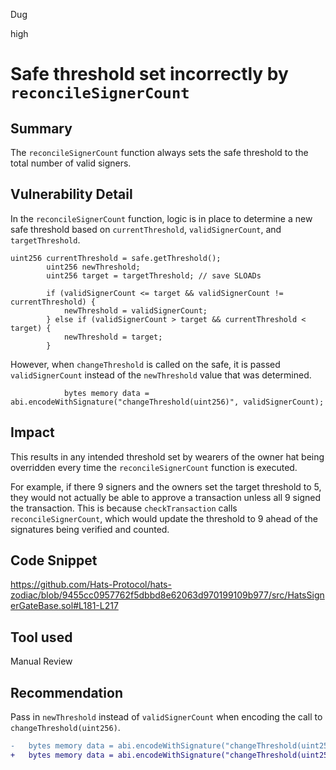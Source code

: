 Dug

high

# Safe threshold set incorrectly by `reconcileSignerCount`

## Summary

The `reconcileSignerCount` function always sets the safe threshold to the total number of valid signers.

## Vulnerability Detail

In the `reconcileSignerCount` function, logic is in place to determine a new safe threshold based on `currentThreshold`, `validSignerCount`, and `targetThreshold`.
```solidity
uint256 currentThreshold = safe.getThreshold();
        uint256 newThreshold;
        uint256 target = targetThreshold; // save SLOADs

        if (validSignerCount <= target && validSignerCount != currentThreshold) {
            newThreshold = validSignerCount;
        } else if (validSignerCount > target && currentThreshold < target) {
            newThreshold = target;
        }
```

However, when `changeThreshold` is called on the safe, it is passed `validSignerCount` instead of the `newThreshold` value that was determined.
```solidity
            bytes memory data = abi.encodeWithSignature("changeThreshold(uint256)", validSignerCount);
```

## Impact

This results in any intended threshold set by wearers of the owner hat being overridden every time the `reconcileSignerCount` function is executed. 

For example, if there 9 signers and the owners set the target threshold to 5, they would not actually be able to approve a transaction unless all 9 signed the transaction. This is because `checkTransaction` calls `reconcileSignerCount`, which would update the threshold to 9 ahead of the signatures being verified and counted.

## Code Snippet

https://github.com/Hats-Protocol/hats-zodiac/blob/9455cc0957762f5dbbd8e62063d970199109b977/src/HatsSignerGateBase.sol#L181-L217

## Tool used

Manual Review

## Recommendation

Pass in `newThreshold` instead of `validSignerCount` when encoding the call to `changeThreshold(uint256)`.
```diff
-   bytes memory data = abi.encodeWithSignature("changeThreshold(uint256)", validSignerCount);
+   bytes memory data = abi.encodeWithSignature("changeThreshold(uint256)", newThreshold);
```
